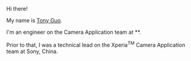 <!--
tonykwok/tonykwok** is a ✨ _special_ ✨ repository because its `README.md` (this file) appears on your GitHub profile.
-->

Hi there!

My name is [Tony Guo](https://kwapoong.github.io).

I'm an engineer on the Camera Application team at **.

Prior to that, I was a technical lead on the Xperia<sup>TM</sup> Camera Application team at Sony, China.
